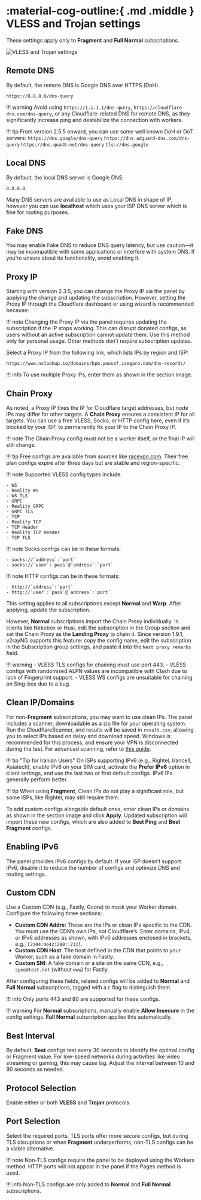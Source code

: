 # :material-cog-outline:{ .md .middle } VLESS and Trojan settings

These settings apply only to **Fragment** and **Full Normal** subscriptions.  

![VLESS and Trojan settings](../images/vless-trojan-settings.jpg)

## Remote DNS

By default, the remote DNS is Google DNS over HTTPS (DoH).

```title="Default Remote DNS"
https://8.8.8.8/dns-query
```

!!! warning
    Avoid using `https://1.1.1.1/dns-query`, `https://cloudflare-dns.com/dns-query`, or any Cloudflare-related DNS for remote DNS, as they significantly increase ping and destabilize the connection with workers.

!!! tip
    From version 2.5.5 onward, you can use some well known DoH or DoT servers:
    ```
    https://dns.google/dns-query
    ```
    ```
    https://dns.adguard-dns.com/dns-query
    ```
    ```
    https://dns.quad9.net/dns-query
    ```
    ```
    tls://dns.google
    ```

## Local DNS

By default, the local DNS server is Google DNS.

```title="Default Local DNS"
8.8.8.8
```

Many DNS servers are available to use as Local DNS in shape of IP, however you can use **localhost** which uses your ISP DNS server which is fine for routing purposes.

## Fake DNS

You may enable Fake DNS to reduce DNS query latency, but use caution—it may be incompatible with some applications or interfere with system DNS. If you're unsure about its functionality, avoid enabling it.

## Proxy IP

Starting with version 2.3.5, you can change the Proxy IP via the panel by applying the change and updating the subscription. However, setting the Proxy IP through the Cloudflare dashboard or using wizard is recommended because:

!!! note
    Changing the Proxy IP via the panel requires updating the subscription if the IP stops working. This can disrupt donated configs, as users without an active subscription cannot update them. Use this method only for personal usage. Other methods don’t require subscription updates.

Select a Proxy IP from the following link, which lists IPs by region and ISP:

```text
https://www.nslookup.io/domains/bpb.yousef.isegaro.com/dns-records/
```

!!! info
    To use multiple Proxy IPs, enter them as shown in the section image.

## Chain Proxy

As noted, a Proxy IP fixes the IP for Cloudflare target addresses, but node IPs may differ for other targets. A **Chain Proxy** ensures a consistent IP for all targets. You can use a free VLESS, Socks, or HTTP config here, even if it’s blocked by your ISP, to permanently fix your IP to the Chain Proxy IP.

!!! note
    The Chain Proxy config must not be a worker itself, or the final IP will still change.

!!! tip
    Free configs are available from sources like [racevpn.com](https://racevpn.com). Their free plan configs expire after three days but are stable and region-specific.

!!! note
    Supported VLESS config types include:  

    - WS
    - Reality WS
    - WS TLS
    - GRPC
    - Reality GRPC
    - GRPC TLS
    - TCP
    - Reality TCP
    - TCP Header
    - Reality TCP Header
    - TCP TLS

!!! note
    Socks configs can be in these formats:

    - socks://`address`:`port`
    - socks://`user`:`pass`@`address`:`port`

!!! note
    HTTP configs can be in these formats:  

    - http://`address`:`port`
    - http://`user`:`pass`@`address`:`port`

This setting applies to all subscriptions except **Normal** and **Warp**. After applying, update the subscription.

However, **Normal** subscriptions import the Chain Proxy individually. In clients like Nekobox or Husi, edit the subscription in the Group section and set the Chain Proxy as the **Landing Proxy** to chain it. Since version 1.9.1, v2rayNG supports this feature: copy the config name, edit the subscription in the Subscription group settings, and paste it into the `Next proxy remarks` field.

!!! warning
    - VLESS TLS configs for chaining must use port 443.
    - VLESS configs with randomized ALPN values are incompatible with Clash due to lack of Fingerprint support.
    - VLESS WS configs are unsuitable for chaining on Sing-box due to a bug.

## Clean IP/Domains

For non-**Fragment** subscriptions, you may want to use clean IPs. The panel includes a scanner, downloadable as a zip file for your operating system. Run the CloudflareScanner, and results will be saved in `result.csv`, allowing you to select IPs based on delay and download speed. Windows is recommended for this process, and ensure your VPN is disconnected during the test. For advanced scanning, refer to [this guide](https://github.com/bia-pain-bache/Cloudflare-Clean-IP-Scanner/blob/master/README.md).

!!! tip "Tip for Iranian Users"
    On ISPs supporting IPv6 (e.g., Rightel, Irancell, Asiatech), enable IPv6 on your SIM card, activate the **Prefer IPv6** option in client settings, and use the last two or first default configs. IPv6 IPs generally perform better.

!!! tip
    When using **Fragment**, Clean IPs do not play a significant role, but some ISPs, like Rightel, may still require them.

To add custom configs alongside default ones, enter clean IPs or domains as shown in the section image and click **Apply**. Updated subscription will import these new configs, which are also added to **Best Ping** and **Best Fragment** configs.

## Enabling IPv6

The panel provides IPv6 configs by default. If your ISP doesn’t support IPv6, disable it to reduce the number of configs and optimize DNS and routing settings.

## Custom CDN

Use a Custom CDN (e.g., Fastly, Gcore) to mask your Worker domain. Configure the following three sections:

- **Custom CDN Addrs**: These are the IPs or clean IPs specific to the CDN. You must use the CDN’s own IPs, not Cloudflare’s. Enter domains, IPv4, or IPv6 addresses as shown, with IPv6 addresses enclosed in brackets, e.g., `[2a04:4e42:200::731]`.
- **Custom CDN Host**: The host defined in the CDN that points to your Worker, such as a fake domain in Fastly.
- **Custom SNI**: A fake domain or a site on the same CDN, e.g., `speedtest.net` (without `www`) for Fastly.

After configuring these fields, related configs will be added to **Normal** and **Full Normal** subscriptions, tagged with a `C` flag to distinguish them.

!!! info
    Only ports 443 and 80 are supported for these configs.

!!! warning
    For **Normal** subscriptions, manually enable **Allow Insecure** in the config settings. **Full Normal** subscription applies this automatically.

## Best Interval

By default, **Best** configs test every 30 seconds to identify the optimal config or Fragment value. For low-speed networks during activities like video streaming or gaming, this may cause lag. Adjust the interval between 10 and 90 seconds as needed.

## Protocol Selection

Enable either or both **VLESS** and **Trojan** protocols.

## Port Selection

Select the required ports. TLS ports offer more secure configs, but during TLS disruptions or when **Fragment** underperforms, non-TLS configs can be a viable alternative.

!!! note
    Non-TLS configs require the panel to be deployed using the Workers method. HTTP ports will not appear in the panel if the Pages method is used.

!!! info
    Non-TLS configs are only added to **Normal** and **Full Normal** subscriptions.
